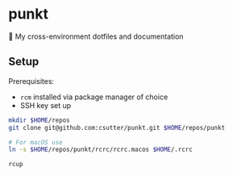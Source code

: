 # punkt
📍 My cross-environment dotfiles and documentation

## Setup

Prerequisites:
- `rcm` installed via package manager of choice
- SSH key set up

```bash
mkdir $HOME/repos
git clone git@github.com:csutter/punkt.git $HOME/repos/punkt

# For macOS use
ln -s $HOME/repos/punkt/rcrc/rcrc.macos $HOME/.rcrc

rcup
```
